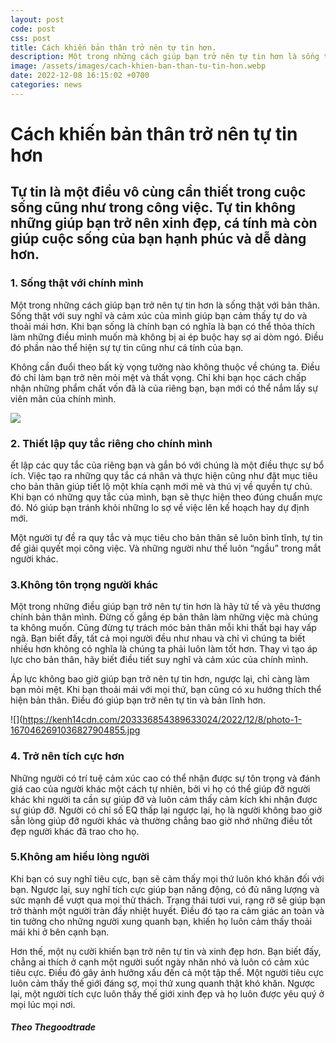 ```yaml
---
layout: post
code: post
css: post
title: Cách khiến bản thân trở nên tự tin hơn.
description: Một trong những cách giúp bạn trở nên tự tin hơn là sống thật với bản thân. Sống thật với suy nghĩ và cảm xúc của mình giúp bạn cảm thấy tự do và thoải mái hơn. Khi bạn sống là chính bạn có nghĩa là bạn có thể thỏa thích làm những điều mình muốn mà không bị ai ép buộc hay sợ ai dòm ngó. Điều đó phần nào thể hiện sự tự tin cũng như cá tính của bạn.
image: /assets/images/cach-khien-ban-than-tu-tin-hon.webp
date: 2022-12-08 16:15:02 +0700
categories: news
---
```


# **Cách khiến bản thân trở nên tự tin hơn**

## **Tự tin là một điều vô cùng cần thiết trong cuộc sống cũng như trong công việc. Tự tin không những giúp bạn trở nên xinh đẹp, cá tính mà còn giúp cuộc sống của bạn hạnh phúc và dễ dàng hơn.**

### **1. Sống thật với chính mình**

Một trong những cách giúp bạn trở nên tự tin hơn là sống thật với bản thân. Sống thật với suy nghĩ và cảm xúc của mình giúp bạn cảm thấy tự do và thoải mái hơn. Khi bạn sống là chính bạn có nghĩa là bạn có thể thỏa thích làm những điều mình muốn mà không bị ai ép buộc hay sợ ai dòm ngó. Điều đó phần nào thể hiện sự tự tin cũng như cá tính của bạn.

Không cần đuổi theo bất kỳ vọng tưởng nào không thuộc về chúng ta. Điều đó chỉ làm bạn trở nên mỏi mệt và thất vọng. Chỉ khi bạn học cách chấp nhận những phẩm chất vốn đã là của riêng bạn, bạn mới có thể nắm lấy sự viên mãn của chính mình.

![](https://kenh14cdn.com/203336854389633024/2022/12/8/photo-2-16704626979731022318959.jpg)

### **2. Thiết lập quy tắc riêng cho chính mình**

ết lập các quy tắc của riêng bạn và gắn bó với chúng là một điều thực sự bổ ích. Việc tạo ra những quy tắc cá nhân và thực hiện cũng như đặt mục tiêu cho bản thân giúp tiết lộ một khía cạnh mới mẻ và thú vị về quyền tự chủ. Khi bạn có những quy tắc của mình, bạn sẽ thực hiện theo đúng chuẩn mực đó. Nó giúp bạn tránh khỏi những lo sợ về việc lên kế hoạch hay dự định mới.

Một người tự đề ra quy tắc và mục tiêu cho bản thân sẽ luôn bình tĩnh, tự tin để giải quyết mọi công việc. Và những người như thế luôn “ngầu” trong mắt người khác.

### **3.Không tôn trọng người khác**

Một trong những điều giúp bạn trở nên tự tin hơn là hãy tử tế và yêu thương chính bản thân mình. Đừng cố gắng ép bản thân làm những việc mà chúng ta không muốn. Cũng đừng tự trách móc bản thân mỗi khi thất bại hay vấp ngã. Bạn biết đấy, tất cả mọi người đều như nhau và chỉ vì chúng ta biết nhiều hơn không có nghĩa là chúng ta phải luôn làm tốt hơn. Thay vì tạo áp lực cho bản thân, hãy biết điều tiết suy nghĩ và cảm xúc của chính mình.

Áp lực không bao giờ giúp bạn trở nên tự tin hơn, ngược lại, chỉ càng làm bạn mỏi mệt. Khi bạn thoải mái với mọi thứ, bạn cũng có xu hướng thích thể hiện bản thân. Điều đó giúp bạn trở nên tự tin và bản lĩnh hơn.

![](https://kenh14cdn.com/203336854389633024/2022/12/8/photo-1-1670462691036827904855.jpg

### **4. Trở nên tích cực hơn**

Những người có trí tuệ cảm xúc cao có thể nhận được sự tôn trọng và đánh giá cao của người khác một cách tự nhiên, bởi vì họ có thể giúp đỡ người khác khi người ta cần sự giúp đỡ và luôn cảm thấy cảm kích khi nhận được sự giúp đỡ. Người có chỉ số EQ thấp lại ngược lại, họ là người không bao giờ sẵn lòng giúp đỡ người khác và thường chẳng bao giờ nhớ những điều tốt đẹp người khác đã trao cho họ.

### **5.Không am hiểu lòng người**

Khi bạn có suy nghĩ tiêu cực, bạn sẽ cảm thấy mọi thứ luôn khó khăn đối với bạn. Ngược lại, suy nghĩ tích cực giúp bạn năng động, có đủ năng lượng và sức mạnh để vượt qua mọi thử thách. Trạng thái tươi vui, rạng rỡ sẽ giúp bạn trở thành một người tràn đầy nhiệt huyết. Điều đó tạo ra cảm giác an toàn và tin tưởng cho những người xung quanh bạn, khiến họ luôn cảm thấy thoải mái khi ở bên cạnh bạn.

Hơn thế, một nụ cười khiến bạn trở nên tự tin và xinh đẹp hơn. Bạn biết đấy, chẳng ai thích ở cạnh một người suốt ngày nhăn nhó và luôn có cảm xúc tiêu cực. Điều đó gây ảnh hưởng xấu đến cả một tập thể. Một người tiêu cực luôn cảm thấy thế giới đáng sợ, mọi thứ xung quanh thật khó khăn. Ngược lại, một người tích cực luôn thấy thế giới xinh đẹp và họ luôn được yêu quý ở mọi lúc mọi nơi.

##### _Theo Thegoodtrade_
